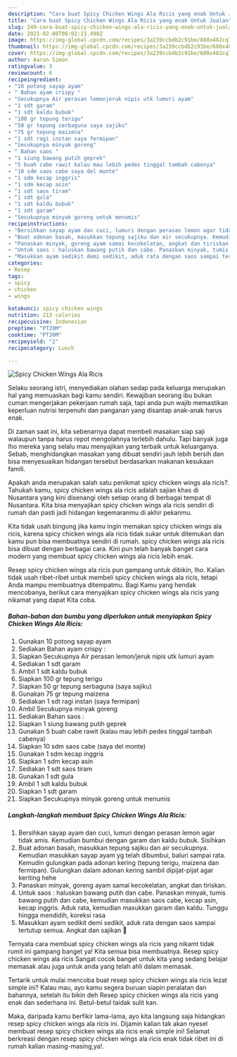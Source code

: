 ```yaml
---
description: "Cara buat Spicy Chicken Wings Ala Ricis yang enak Untuk Jualan"
title: "Cara buat Spicy Chicken Wings Ala Ricis yang enak Untuk Jualan"
slug: 249-cara-buat-spicy-chicken-wings-ala-ricis-yang-enak-untuk-jualan
date: 2021-02-08T06:02:23.498Z
image: https://img-global.cpcdn.com/recipes/3a239ccbdb2c91be/680x482cq70/spicy-chicken-wings-ala-ricis-foto-resep-utama.jpg
thumbnail: https://img-global.cpcdn.com/recipes/3a239ccbdb2c91be/680x482cq70/spicy-chicken-wings-ala-ricis-foto-resep-utama.jpg
cover: https://img-global.cpcdn.com/recipes/3a239ccbdb2c91be/680x482cq70/spicy-chicken-wings-ala-ricis-foto-resep-utama.jpg
author: Aaron Simon
ratingvalue: 3
reviewcount: 6
recipeingredient:
- "10 potong sayap ayam"
- " Bahan ayam crispy "
- "Secukupnya Air perasan lemonjeruk nipis utk lumuri ayam"
- "1 sdt garam"
- "1 sdt kaldu bubuk"
- "100 gr tepung terigu"
- "50 gr tepung serbaguna saya sajiku"
- "75 gr tepung maizena"
- "1 sdt ragi instan saya fermipan"
- "Secukupnya minyak goreng"
- " Bahan saos "
- "1 siung bawang putih geprek"
- "5 buah cabe rawit kalau mau lebih pedes tinggal tambah cabenya"
- "10 sdm saos cabe saya del monte"
- "1 sdm kecap inggris"
- "1 sdm kecap asin"
- "1 sdt saos tiram"
- "1 sdt gula"
- "1 sdt kaldu bubuk"
- "1 sdt garam"
- "Secukupnya minyak goreng untuk menumis"
recipeinstructions:
- "Bersihkan sayap ayam dan cuci, lumuri dengan perasan lemon agar tidak amis. Kemudian bumbui dengan garam dan kaldu bubuk. Sisihkan"
- "Buat adonan basah, masukkan tepung sajiku dan air secukupnya. Kemudian masukkan sayap ayam yg telah dibumbui, baluri sampai rata. Kemudin gulungkan pada adonan kering (tepung terigu, maizena dan fermipan). Gulungkan dalam adonan kering sambil dipijat-pijat agar keriting hehe"
- "Panaskan minyak, goreng ayam samai kecokelatan, angkat dan tiriskan."
- "Untuk saos : haluskan bawang putih dan cabe. Panaskan minyak, tumis bawang putih dan cabe, kemudian masukkan saos cabe, kecap asin, kecap inggris. Aduk rata, kemudian masukkan garam dan kaldu. Tunggu hingga mendidih, koreksi rasa"
- "Masukkan ayam sedikit demi sedikit, aduk rata dengan saos sampai tertutup semua. Angkat dan sajikan 🐔"
categories:
- Resep
tags:
- spicy
- chicken
- wings

katakunci: spicy chicken wings 
nutrition: 213 calories
recipecuisine: Indonesian
preptime: "PT20M"
cooktime: "PT30M"
recipeyield: "2"
recipecategory: Lunch

---
```



![Spicy Chicken Wings Ala Ricis](https://img-global.cpcdn.com/recipes/3a239ccbdb2c91be/680x482cq70/spicy-chicken-wings-ala-ricis-foto-resep-utama.jpg)

Selaku seorang istri, menyediakan olahan sedap pada keluarga merupakan hal yang memuaskan bagi kamu sendiri. Kewajiban seorang ibu bukan cuman mengerjakan pekerjaan rumah saja, tapi anda pun wajib memastikan keperluan nutrisi terpenuhi dan panganan yang disantap anak-anak harus enak.

Di zaman  saat ini, kita sebenarnya dapat membeli masakan siap saji walaupun tanpa harus repot mengolahnya terlebih dahulu. Tapi banyak juga lho mereka yang selalu mau menyajikan yang terbaik untuk keluarganya. Sebab, menghidangkan masakan yang dibuat sendiri jauh lebih bersih dan bisa menyesuaikan hidangan tersebut berdasarkan makanan kesukaan famili. 



Apakah anda merupakan salah satu penikmat spicy chicken wings ala ricis?. Tahukah kamu, spicy chicken wings ala ricis adalah sajian khas di Nusantara yang kini disenangi oleh setiap orang di berbagai tempat di Nusantara. Kita bisa menyajikan spicy chicken wings ala ricis sendiri di rumah dan pasti jadi hidangan kegemaranmu di akhir pekanmu.

Kita tidak usah bingung jika kamu ingin memakan spicy chicken wings ala ricis, karena spicy chicken wings ala ricis tidak sukar untuk ditemukan dan kamu pun bisa membuatnya sendiri di rumah. spicy chicken wings ala ricis bisa dibuat dengan berbagai cara. Kini pun telah banyak banget cara modern yang membuat spicy chicken wings ala ricis lebih enak.

Resep spicy chicken wings ala ricis pun gampang untuk dibikin, lho. Kalian tidak usah ribet-ribet untuk membeli spicy chicken wings ala ricis, tetapi Anda mampu membuatnya ditempatmu. Bagi Kamu yang hendak mencobanya, berikut cara menyajikan spicy chicken wings ala ricis yang nikamat yang dapat Kita coba.

<!--inarticleads1-->

##### Bahan-bahan dan bumbu yang diperlukan untuk menyiapkan Spicy Chicken Wings Ala Ricis:

1. Gunakan 10 potong sayap ayam
1. Sediakan  Bahan ayam crispy :
1. Siapkan Secukupnya Air perasan lemon/jeruk nipis utk lumuri ayam
1. Sediakan 1 sdt garam
1. Ambil 1 sdt kaldu bubuk
1. Siapkan 100 gr tepung terigu
1. Siapkan 50 gr tepung serbaguna (saya sajiku)
1. Gunakan 75 gr tepung maizena
1. Sediakan 1 sdt ragi instan (saya fermipan)
1. Ambil Secukupnya minyak goreng
1. Sediakan  Bahan saos :
1. Siapkan 1 siung bawang putih geprek
1. Gunakan 5 buah cabe rawit (kalau mau lebih pedes tinggal tambah cabenya)
1. Siapkan 10 sdm saos cabe (saya del monte)
1. Gunakan 1 sdm kecap inggris
1. Siapkan 1 sdm kecap asin
1. Sediakan 1 sdt saos tiram
1. Gunakan 1 sdt gula
1. Ambil 1 sdt kaldu bubuk
1. Siapkan 1 sdt garam
1. Siapkan Secukupnya minyak goreng untuk menumis




<!--inarticleads2-->

##### Langkah-langkah membuat Spicy Chicken Wings Ala Ricis:

1. Bersihkan sayap ayam dan cuci, lumuri dengan perasan lemon agar tidak amis. Kemudian bumbui dengan garam dan kaldu bubuk. Sisihkan
1. Buat adonan basah, masukkan tepung sajiku dan air secukupnya. Kemudian masukkan sayap ayam yg telah dibumbui, baluri sampai rata. Kemudin gulungkan pada adonan kering (tepung terigu, maizena dan fermipan). Gulungkan dalam adonan kering sambil dipijat-pijat agar keriting hehe
1. Panaskan minyak, goreng ayam samai kecokelatan, angkat dan tiriskan.
1. Untuk saos : haluskan bawang putih dan cabe. Panaskan minyak, tumis bawang putih dan cabe, kemudian masukkan saos cabe, kecap asin, kecap inggris. Aduk rata, kemudian masukkan garam dan kaldu. Tunggu hingga mendidih, koreksi rasa
1. Masukkan ayam sedikit demi sedikit, aduk rata dengan saos sampai tertutup semua. Angkat dan sajikan 🐔




Ternyata cara membuat spicy chicken wings ala ricis yang nikamt tidak rumit ini gampang banget ya! Kita semua bisa membuatnya. Resep spicy chicken wings ala ricis Sangat cocok banget untuk kita yang sedang belajar memasak atau juga untuk anda yang telah ahli dalam memasak.

Tertarik untuk mulai mencoba buat resep spicy chicken wings ala ricis lezat simple ini? Kalau mau, ayo kamu segera buruan siapin peralatan dan bahannya, setelah itu bikin deh Resep spicy chicken wings ala ricis yang enak dan sederhana ini. Betul-betul taidak sulit kan. 

Maka, daripada kamu berfikir lama-lama, ayo kita langsung saja hidangkan resep spicy chicken wings ala ricis ini. Dijamin kalian tak akan nyesel membuat resep spicy chicken wings ala ricis enak simple ini! Selamat berkreasi dengan resep spicy chicken wings ala ricis enak tidak ribet ini di rumah kalian masing-masing,ya!.

